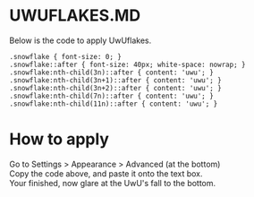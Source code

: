 # UWUFLAKES.MD
Below is the code to apply UwUflakes.  
```
.snowflake { font-size: 0; }  
.snowflake::after { font-size: 40px; white-space: nowrap; }  
.snowflake:nth-child(3n)::after { content: 'uwu'; }  
.snowflake:nth-child(3n+1)::after { content: 'uwu'; }  
.snowflake:nth-child(3n+2)::after { content: 'uwu'; }  
.snowflake:nth-child(7n)::after { content: 'uwu'; }  
.snowflake:nth-child(11n)::after { content: 'uwu'; }  
```
# How to apply
Go to Settings > Appearance > Advanced (at the bottom)  
Copy the code above, and paste it onto the text box.  
Your finished, now glare at the UwU's fall to the bottom.
